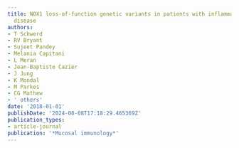 ```yaml
---
title: NOX1 loss-of-function genetic variants in patients with inflammatory bowel
  disease
authors:
- T Schwerd
- RV Bryant
- Sujeet Pandey
- Melania Capitani
- L Meran
- Jean-Baptiste Cazier
- J Jung
- K Mondal
- M Parkes
- CG Mathew
- ' others'
date: '2018-01-01'
publishDate: '2024-08-08T17:18:29.465369Z'
publication_types:
- article-journal
publication: '*Mucosal immunology*'
---
```

